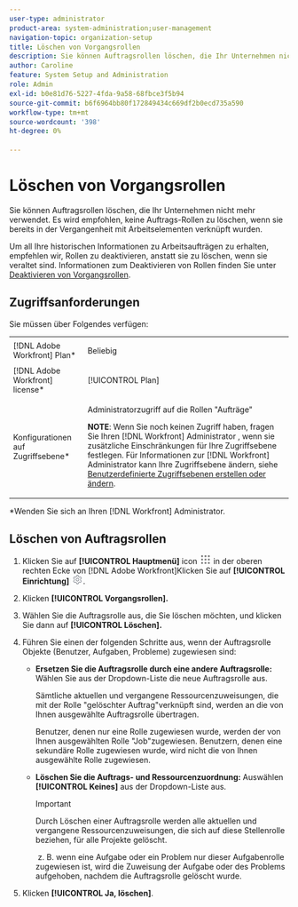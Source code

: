```yaml
---
user-type: administrator
product-area: system-administration;user-management
navigation-topic: organization-setup
title: Löschen von Vorgangsrollen
description: Sie können Auftragsrollen löschen, die Ihr Unternehmen nicht mehr verwendet. Es wird empfohlen, keine Auftrags-Rollen zu löschen, wenn sie bereits in der Vergangenheit mit Arbeitselementen verknüpft wurden. Um all Ihre historischen Informationen zu Arbeitsaufträgen zu erhalten, empfehlen wir, Rollen zu deaktivieren, anstatt sie zu löschen, wenn sie veraltet sind. Informationen zum Deaktivieren von Rollen finden Sie unter Deaktivieren von Vorgangsrollen .
author: Caroline
feature: System Setup and Administration
role: Admin
exl-id: b0e81d76-5227-4fda-9a58-68fbce3f5b94
source-git-commit: b6f6964bb80f172849434c669df2b0ecd735a590
workflow-type: tm+mt
source-wordcount: '398'
ht-degree: 0%

---
```


# Löschen von Vorgangsrollen

Sie können Auftragsrollen löschen, die Ihr Unternehmen nicht mehr verwendet. Es wird empfohlen, keine Auftrags-Rollen zu löschen, wenn sie bereits in der Vergangenheit mit Arbeitselementen verknüpft wurden.

Um all Ihre historischen Informationen zu Arbeitsaufträgen zu erhalten, empfehlen wir, Rollen zu deaktivieren, anstatt sie zu löschen, wenn sie veraltet sind. Informationen zum Deaktivieren von Rollen finden Sie unter [Deaktivieren von Vorgangsrollen](../../../administration-and-setup/set-up-workfront/organizational-setup/deactivate-job-roles.md).

## Zugriffsanforderungen

Sie müssen über Folgendes verfügen:

<table style="table-layout:auto"> 
 <col> 
 <col> 
 <tbody> 
  <tr> 
   <td role="rowheader">[!DNL Adobe Workfront] Plan*</td> 
   <td> <p>Beliebig </p> </td> 
  </tr> 
  <tr> 
   <td role="rowheader">[!DNL Adobe Workfront] license*</td> 
   <td>[!UICONTROL Plan]</td> 
  </tr> 
  <tr> 
   <td role="rowheader">Konfigurationen auf Zugriffsebene*</td> 
   <td> <p>Administratorzugriff auf die Rollen "Aufträge"</p> <p><b>NOTE</b>: Wenn Sie noch keinen Zugriff haben, fragen Sie Ihren [!DNL Workfront] Administrator , wenn sie zusätzliche Einschränkungen für Ihre Zugriffsebene festlegen. Für Informationen zur [!DNL Workfront] Administrator kann Ihre Zugriffsebene ändern, siehe <a href="../../../administration-and-setup/add-users/configure-and-grant-access/create-modify-access-levels.md" class="MCXref xref">Benutzerdefinierte Zugriffsebenen erstellen oder ändern</a>.</p> </td> 
  </tr> 
 </tbody> 
</table>

&#42;Wenden Sie sich an Ihren [!DNL Workfront] Administrator.

## Löschen von Auftragsrollen

<!--
<p data-mc-conditions="QuicksilverOrClassic.Draft mode">(NOTE: this moved from create and manage job roles)</p>
-->

1. Klicken Sie auf **[!UICONTROL Hauptmenü]** icon ![](assets/main-menu-icon.png) in der oberen rechten Ecke von [!DNL Adobe Workfront]Klicken Sie auf **[!UICONTROL Einrichtung]** ![](assets/gear-icon-settings.png).

1. Klicken **[!UICONTROL Vorgangsrollen].**
1. Wählen Sie die Auftragsrolle aus, die Sie löschen möchten, und klicken Sie dann auf **[!UICONTROL Löschen].**
1. Führen Sie einen der folgenden Schritte aus, wenn der Auftragsrolle Objekte (Benutzer, Aufgaben, Probleme) zugewiesen sind:

   * **Ersetzen Sie die Auftragsrolle durch eine andere Auftragsrolle:** Wählen Sie aus der Dropdown-Liste die neue Auftragsrolle aus.

      Sämtliche aktuellen und vergangene Ressourcenzuweisungen, die mit der Rolle &quot;gelöschter Auftrag&quot;verknüpft sind, werden an die von Ihnen ausgewählte Auftragsrolle übertragen.

      Benutzer, denen nur eine Rolle zugewiesen wurde, werden der von Ihnen ausgewählten Rolle &quot;Job&quot;zugewiesen. Benutzern, denen eine sekundäre Rolle zugewiesen wurde, wird nicht die von Ihnen ausgewählte Rolle zugewiesen.

   * **Löschen Sie die Auftrags- und Ressourcenzuordnung:** Auswählen **[!UICONTROL Keines]** aus der Dropdown-Liste aus.

      >[!IMPORTANT]
      >
      >Durch Löschen einer Auftragsrolle werden alle aktuellen und vergangene Ressourcenzuweisungen, die sich auf diese Stellenrolle beziehen, für alle Projekte gelöscht.

      &#x200B; z. B. wenn eine Aufgabe oder ein Problem nur dieser Aufgabenrolle zugewiesen ist, wird die Zuweisung der Aufgabe oder des Problems aufgehoben, nachdem die Auftragsrolle gelöscht wurde.

1. Klicken  **[!UICONTROL Ja, löschen]**.

